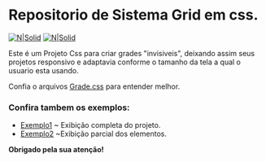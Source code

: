 # Repositorio de Sistema Grid em css.

[![N|Solid](https://cdn.discordapp.com/attachments/631607183301148672/724397007170568313/paypal.png)](https://www.paypal.com/cgi-bin/webscr?cmd=_donations&business=fabinhoec2210@gmail.com&item_name=F%C3%A1bio&currency_code=BRL)  [![N|Solid](https://cdn.discordapp.com/attachments/631607183301148672/724397005543178270/picpay.png)](https://app.picpay.com/user/Snooh)

Este é um Projeto Css para criar grades "invisiveis", deixando assim seus projetos responsivo e adaptavia conforme o tamanho da tela a qual o usuario esta usando.

Confia o arquivos [Grade.css](/grade.css) para entender melhor.

### Confira tambem os exemplos:
- [Exemplo1](/exemplos/exemplo1.html) ~ Exibição completa do projeto.
- [Exemplo2](/exemplos/exemplo1.html) ~Exibição parcial dos elementos.

**Obrigado pela sua atenção!**
